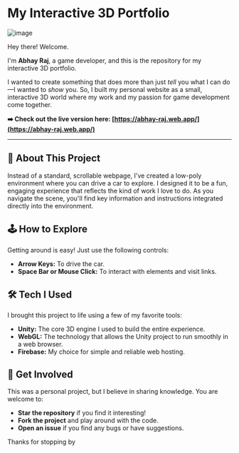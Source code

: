 # My Interactive 3D Portfolio

![image](https://media.licdn.com/dms/image/v2/D562DAQF_CmoFvvklSg/profile-treasury-image-shrink_800_800/B56Zex5Wq3HQAY-/0/1751036293226?e=1754334000&v=beta&t=kAjZZiJRiQTyDbMw5QDHW7jjBkT-ibLSb9AEFQpBEkU)

Hey there! Welcome.

I'm **Abhay Raj**, a game developer, and this is the repository for my interactive 3D portfolio.

I wanted to create something that does more than just *tell* you what I can do—I wanted to *show* you. So, I built my personal website as a small, interactive 3D world where my work and my passion for game development come together.

**➡️ Check out the live version here: [https://abhay-raj.web.app/](https://abhay-raj.web.app/)**

---

## 🚗 About This Project

Instead of a standard, scrollable webpage, I've created a low-poly environment where you can drive a car to explore. I designed it to be a fun, engaging experience that reflects the kind of work I love to do. As you navigate the scene, you'll find key information and instructions integrated directly into the environment.

## 🕹️ How to Explore

Getting around is easy! Just use the following controls:

*   **Arrow Keys:** To drive the car.
*   **Space Bar or Mouse Click:** To interact with elements and visit links.

## 🛠️ Tech I Used

I brought this project to life using a few of my favorite tools:

*   **Unity:** The core 3D engine I used to build the entire experience.
*   **WebGL:** The technology that allows the Unity project to run smoothly in a web browser.
*   **Firebase:** My choice for simple and reliable web hosting.

## 📂 Get Involved

This was a personal project, but I believe in sharing knowledge. You are welcome to:

*   **Star the repository** if you find it interesting!
*   **Fork the project** and play around with the code.
*   **Open an issue** if you find any bugs or have suggestions.

Thanks for stopping by
